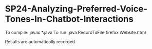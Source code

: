 # SP24-Analyzing-Preferred-Voice-Tones-In-Chatbot-Interactions
To compile:
javac *.java
To run:
java RecordToFile
firefox Website.html

Results are automatically recorded
